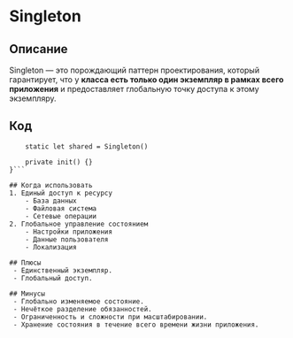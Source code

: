 # Singleton

## Описание 
Singleton — это порождающий паттерн проектирования, который гарантирует, что у **класса есть только один экземпляр в рамках всего приложения** и предоставляет глобальную точку доступа к этому экземпляру.

## Код 
```final class Singleton {
    static let shared = Singleton()
    
    private init() {}
}```

## Когда использовать 
1. Единый доступ к ресурсу
    - База данных
    - Файловая система
    - Сетевые операции
2. Глобальное управление состоянием
    - Настройки приложения
    - Данные пользователя
    - Локализация

## Плюсы 
 - Единственный экземпляр. 
 - Глобальный доступ.

## Минусы 
 - Глобально изменяемое состояние. 
 - Нечёткое разделение обязанностей.
 - Ограниченность и сложности при масштабировании. 
 - Хранение состояния в течение всего времени жизни приложения.


